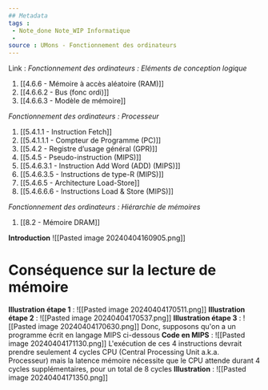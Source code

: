 ```yaml
---
## Metadata
tags : 
 - Note_done Note_WIP Informatique
 - 
source : UMons - Fonctionnement des ordinateurs
---
```


Link :
_Fonctionnement des ordinateurs : Eléments de conception logique_
1. [[4.6.6 - Mémoire à accès aléatoire (RAM)]]
1. [[4.6.6.2 - Bus (fonc ordi)]]
2. [[4.6.6.3 - Modèle de mémoire]]

_Fonctionnement des ordinateurs : Processeur_
1. [[5.4.1.1 - Instruction Fetch]]
2. [[5.4.1.1.1 - Compteur de Programme (PC)]]
3. [[5.4.2 - Registre d’usage général (GPR)]]
4. [[5.4.5 - Pseudo-instruction (MIPS)]]
5. [[5.4.6.3.1 - Instruction Add Word (ADD) (MIPS)]]
6. [[5.4.6.3.5 - Instructions de type-R (MIPS)]]
7. [[5.4.6.5 - Architecture Load-Store]]
8. [[5.4.6.6.6 - Instructions Load & Store (MIPS)]]

_Fonctionnement des ordinateurs : Hiérarchie de mémoires_
1. [[8.2 - Mémoire DRAM]]

**Introduction**
![[Pasted image 20240404160905.png]]
# Conséquence sur la lecture de mémoire
**Illustration étape 1** : ![[Pasted image 20240404170511.png]]
**Illustration étape 2** : ![[Pasted image 20240404170537.png]]
**Illustration étape 3** : ![[Pasted image 20240404170630.png]]
Donc, supposons qu'on a un programme écrit en langage MIPS ci-dessous 
**Code en MIPS** : ![[Pasted image 20240404171130.png]]
L'exécution de ces 4 instructions devrait prendre seulement 4 cycles CPU (Central Processing Unit a.k.a. Processeur) mais la latence mémoire nécessite que le CPU attende durant 4 cycles supplémentaires, pour un total de 8 cycles
**Illustration** : ![[Pasted image 20240404171350.png]]
